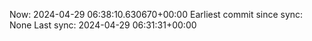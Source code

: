 Now: 2024-04-29 06:38:10.630670+00:00 Earliest commit since sync: None Last sync: 2024-04-29 06:31:31+00:00
